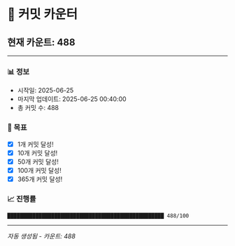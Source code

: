 # 🔢 커밋 카운터

## 현재 카운트: 488

---

### 📊 정보
- 시작일: 2025-06-25
- 마지막 업데이트: 2025-06-25 00:40:00
- 총 커밋 수: 488

### 🎯 목표
- [x] 1개 커밋 달성!
- [x] 10개 커밋 달성!
- [x] 50개 커밋 달성!
- [x] 100개 커밋 달성!
- [x] 365개 커밋 달성!

### 📈 진행률
```
██████████████████████████████████████████████████ 488/100
```

---
*자동 생성됨 - 카운트: 488*
